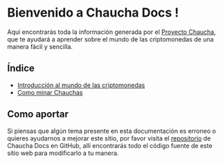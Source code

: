 # Bienvenido a Chaucha Docs !

Aquí encontrarás toda la información generada por el [Proyecto Chaucha](http://www.chaucha.cl/), que te ayudará a aprender sobre el mundo de las criptomonedas de una manera fácil y sencilla.

## Índice

* [Introducción al mundo de las criptomonedas](/intro)
* [Como minar Chauchas](/mining)

## Como aportar

Si piensas que algún tema presente en esta documentación es erroneo o quieres ayudarnos a mejorar este sitio, por favor visita el [repositorio](https://github.com/proyecto-chaucha/docs) de Chaucha Docs en GitHub, allí encontrarás todo el código fuente de este sitio web para modificarlo a tu manera.